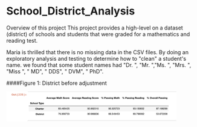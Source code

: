 # School_District_Analysis

Overview of this project
This project provides a high-level on a dataset (district) of schools and students that were graded for a mathematics and reading test.

Maria is thrilled that there is no missing data in the CSV files. By doing an exploratory analysis and testing to determine how to "clean" a student's name. we found that some student names had "Dr. ", "Mr. ","Ms. ", "Mrs. ", "Miss ", " MD", " DDS", " DVM", " PhD".

####Figure 1: District before adjustment

<img src="https://github.com/poboisvert/School_District_Analysis/blob/main/Resources/images/district_mod.png?raw=true" width="450" />
